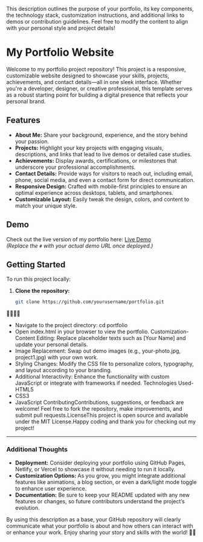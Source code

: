  This description outlines the purpose of your portfolio, its key components, the technology stack, customization instructions, and additional links to demos or contribution guidelines. Feel free to modify the content to align with your personal style and project details!

# My Portfolio Website

Welcome to my portfolio project repository! This project is a responsive, customizable website designed to showcase your skills, projects, achievements, and contact details—all in one sleek interface. Whether you're a developer, designer, or creative professional, this template serves as a robust starting point for building a digital presence that reflects your personal brand.

## Features

- **About Me:** Share your background, experience, and the story behind your passion.
- **Projects:** Highlight your key projects with engaging visuals, descriptions, and links that lead to live demos or detailed case studies.
- **Achievements:** Display awards, certifications, or milestones that underscore your professional accomplishments.
- **Contact Details:** Provide ways for visitors to reach out, including email, phone, social media, and even a contact form for direct communication.
- **Responsive Design:** Crafted with mobile-first principles to ensure an optimal experience across desktops, tablets, and smartphones.
- **Customizable Layout:** Easily tweak the design, colors, and content to match your unique style.

## Demo

Check out the live version of my portfolio here: [Live Demo](#)  
*(Replace the `#` with your actual demo URL once deployed.)*

## Getting Started

To run this project locally:

1. **Clone the repository:**
   ```bash
   git clone https://github.com/yourusername/portfolio.git


- Navigate to the project directory:
cd portfolio
- Open index.html in your browser to view the portfolio.
Customization- Content Editing: Replace placeholder texts such as [Your Name] and update your personal details.
- Image Replacement: Swap out demo images (e.g., your-photo.jpg, project1.jpg) with your own work.
- Styling Changes: Modify the CSS file to personalize colors, typography, and layout according to your branding.
- Additional Interactivity: Enhance the functionality with custom JavaScript or integrate with frameworks if needed.
Technologies Used- HTML5
- CSS3
- JavaScript
ContributingContributions, suggestions, or feedback are welcome! Feel free to fork the repository, make improvements, and submit pull requests.LicenseThis project is open source and available under the MIT License.Happy coding and thank you for checking out my project!
---

### Additional Thoughts

- **Deployment:** Consider deploying your portfolio using GitHub Pages, Netlify, or Vercel to showcase it without needing to run it locally.  
- **Customization Options:** As you grow, you might integrate additional features like animations, a blog section, or even a dark/light mode toggle to enhance user experience.  
- **Documentation:** Be sure to keep your README updated with any new features or changes, so future contributors understand the project’s evolution.

By using this description as a base, your GitHub repository will clearly communicate what your portfolio is about and how others can interact with or enhance your work. Enjoy sharing your story and skills with the world!

